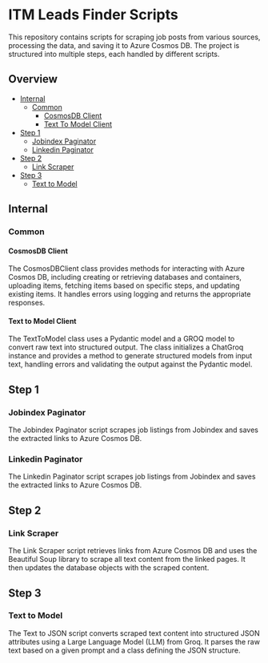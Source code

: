 # ITM Leads Finder Scripts
This repository contains scripts for scraping job posts from various sources, processing the data, and saving it to Azure Cosmos DB. The project is structured into multiple steps, each handled by different scripts.

## Overview
 - [Internal](#internal)
    - [Common](#common)
        - [CosmosDB Client](#cosmosdb-client)
        - [Text To Model Client](#text-to-model-client)
 - [Step 1](#step-1)
    - [Jobindex Paginator](#jobindex-paginator)
    - [Linkedin Paginator](#linkedin-paginator)
 - [Step 2](#step-2)
    - [Link Scraper](#link-scraper)
 - [Step 3](#step-3)
    - [Text to Model](#text-to-model)

## Internal
### Common
#### CosmosDB Client
The CosmosDBClient class provides methods for interacting with Azure Cosmos DB, including creating or retrieving databases and containers, uploading items, fetching items based on specific steps, and updating existing items. It handles errors using logging and returns the appropriate responses.
#### Text to Model Client
The TextToModel class uses a Pydantic model and a GROQ model to convert raw text into structured output. The class initializes a ChatGroq instance and provides a method to generate structured models from input text, handling errors and validating the output against the Pydantic model.

## Step 1
### Jobindex Paginator
The Jobindex Paginator script scrapes job listings from Jobindex and saves the extracted links to Azure Cosmos DB.
### Linkedin Paginator
The Linkedin Paginator script scrapes job listings from Jobindex and saves the extracted links to Azure Cosmos DB.


## Step 2
### Link Scraper
The Link Scraper script retrieves links from Azure Cosmos DB and uses the Beautiful Soup library to scrape all text content from the linked pages. It then updates the database objects with the scraped content.

## Step 3
### Text to Model
The Text to JSON script converts scraped text content into structured JSON attributes using a Large Language Model (LLM) from Groq. It parses the raw text based on a given prompt and a class defining the JSON structure.